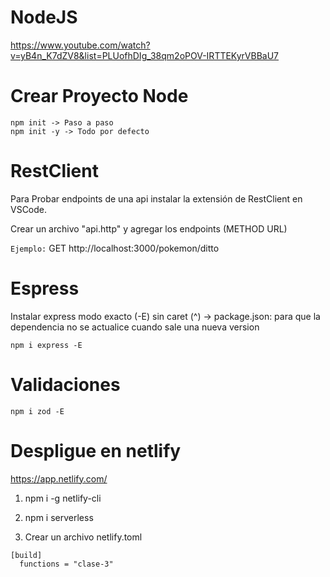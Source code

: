 # NodeJS
https://www.youtube.com/watch?v=yB4n_K7dZV8&list=PLUofhDIg_38qm2oPOV-IRTTEKyrVBBaU7

# Crear Proyecto Node
```
npm init -> Paso a paso
npm init -y -> Todo por defecto

```

# RestClient
Para Probar endpoints de una api instalar la extensión de RestClient en VSCode.  

Crear un archivo "api.http" y agregar los endpoints (METHOD URL)  

`Ejemplo:` GET http://localhost:3000/pokemon/ditto

# Espress
Instalar express modo exacto (-E) sin caret (^) -> package.json: para que la dependencia no se actualice cuando sale una nueva version
```
npm i express -E
```

# Validaciones
```
npm i zod -E
```

# Despligue en netlify
https://app.netlify.com/

1. npm i -g netlify-cli
2. npm i serverless

3. Crear un archivo netlify.toml  
```
[build]
  functions = "clase-3"
```